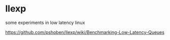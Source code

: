 # llexp
some experiments in low latency linux

https://github.com/pshoben/llexp/wiki/Benchmarking-Low-Latency-Queues

